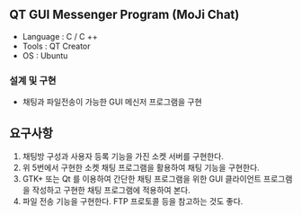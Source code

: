 ## QT GUI Messenger Program (MoJi Chat)
 + Language : C / C ++
 + Tools : QT Creator
 + OS : Ubuntu
### 설계 및 구현
- 채팅과 파일전송이 가능한 GUI 메신저 프로그램을 구현

## 요구사항
1. 채팅방 구성과 사용자 등록 기능을 가진 소켓 서버를 구현한다.
2. 위 5번에서 구현한 소켓 채팅 프로그램을 활용하여 채팅 기능을 구현한다.
3. GTK+ 또는 Qt 를 이용하여 간단한 채팅 프로그램을 위한 GUI 클라이언트 프로그램을 작성하고 구현한 채팅 프로그램에 적용하여 본다.
4. 파일 전송 기능을 구현한다. FTP 프로토콜 등을 참고하는 것도 좋다.
